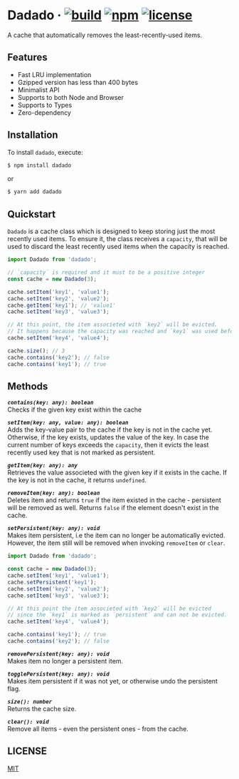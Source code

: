 # Dadado &middot; [![build](https://img.shields.io/circleci/build/github/EvandroLG/TheStorage/main.svg?sanitize=true)](https://app.circleci.com/pipelines/github/EvandroLG/TheStorage?branch=main) [![npm](https://img.shields.io/npm/v/the-storage.svg?style=flat)](https://www.npmjs.com/package/the-storage) [![license](https://badgen.now.sh/badge/license/MIT)](./LICENSE)

A cache that automatically removes the least-recently-used items.

## Features
- Fast LRU implementation
- Gzipped version has less than 400 bytes
- Minimalist API
- Supports to both Node and Browser
- Supports to Types
- Zero-dependency

## Installation

To install `dadado`, execute:

```sh
$ npm install dadado
```

or

```sh
$ yarn add dadado
```

## Quickstart

`Dadado` is a cache class which is designed to keep storing just the most recently used items.
To ensure it, the class receives a `capacity`, that will be used to discard the least recently used items when the capacity is reached.

```js
import Dadado from 'dadado';

// `capacity` is required and it must to be a positive integer
const cache = new Dadado(3);

cache.setItem('key1', 'value1');
cache.setItem('key2', 'value2');
cache.getItem('key1'); // 'value1'
cache.setItem('key3', 'value3');

// At this point, the item associeted with `key2` will be evicted.
// It happens because the capacity was reached and `key1` was used before `key2`.
cache.setItem('key4', 'value4');

cache.size(); // 3
cache.contains('key2'); // false
cache.contains('key1'); // true
```

## Methods

***`contains(key: any): boolean`***<br>
Checks if the given key exist within the cache

***`setItem(key: any, value: any): boolean`***<br>
Adds the key-value pair to the cache if the key is not in the cache yet.
Otherwise, if the key exists, updates the value of the key.
In case the current number of keys exceeds the `capacity`, then it evicts the least recently used key that is not marked as persistent.

***`getItem(key: any): any`***<br>
Retrieves the value associeted with the given key if it exists in the cache.
If the key is not in the cache, it returns `undefined`.

***`removeItem(key: any): boolean`***<br>
Deletes item and returns `true` if the item existed in the cache - persistent will be removed as well.
Returns `false` if the element doesn't exist in the cache.

***`setPersistent(key: any): void`***<br>
Makes item persistent, i.e the item can no longer be automatically evicted.
However, the item still will be removed when invoking `removeItem` or `clear`.

```js
import Dadado from 'dadado';

const cache = new Dadado(3);
cache.setItem('key1', 'value1');
cache.setPersistent('key1');
cache.setItem('key2', 'value2');
cache.setItem('key3', 'value3');

// At this point the item associeted with `key2` will be evicted
// since the `key1` is marked as `persistent` and can not be evicted.
cache.setItem('key4', 'value4');

cache.contains('key1'); // true
cache.contains('key2'); // false
```

***`removePersistent(key: any): void`***<br>
Makes item no longer a persistent item.

***`togglePersistent(key: any): void`***<br>
Makes item persistent if it was not yet, or otherwise undo the persistent flag.

***`size(): number`***<br>
Returns the cache size.

***`clear(): void`***<br>
Remove all items - even the persistent ones - from the cache.

## LICENSE
[MIT](./LICENSE)
